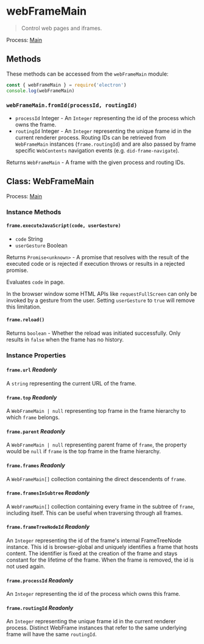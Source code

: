 # webFrameMain

> Control web pages and iframes.

Process: [Main](../glossary.md#main-process)

## Methods

These methods can be accessed from the `webFrameMain` module:

```javascript
const { webFrameMain } = require('electron')
console.log(webFrameMain)
```

### `webFrameMain.fromId(processId, routingId)`

* `processId` Integer - An `Integer` representing the id of the process which owns the frame.
* `routingId` Integer - An `Integer` representing the unique frame id in the
   current renderer process. Routing IDs can be retrieved from `WebFrameMain`
   instances (`frame.routingId`) and are also passed by frame
   specific `WebContents` navigation events (e.g. `did-frame-navigate`).

Returns `WebFrameMain` - A frame with the given process and routing IDs.

## Class: WebFrameMain

Process: [Main](../glossary.md#main-process)

### Instance Methods

#### `frame.executeJavaScript(code, userGesture)`

* `code` String
* `userGesture` Boolean

Returns `Promise<unknown>` - A promise that resolves with the result of the executed
code or is rejected if execution throws or results in a rejected promise.

Evaluates `code` in page.

In the browser window some HTML APIs like `requestFullScreen` can only be
invoked by a gesture from the user. Setting `userGesture` to `true` will remove
this limitation.

#### `frame.reload()`

Returns `boolean` - Whether the reload was initiated successfully. Only results in `false` when the frame has no history.

### Instance Properties

#### `frame.url` _Readonly_

A `string` representing the current URL of the frame.

#### `frame.top` _Readonly_

A `WebFrameMain | null` representing top frame in the frame hierarchy to which `frame`
belongs.

#### `frame.parent` _Readonly_

A `WebFrameMain | null` representing parent frame of `frame`, the property would be
`null` if `frame` is the top frame in the frame hierarchy.

#### `frame.frames` _Readonly_

A `WebFrameMain[]` collection containing the direct descendents of `frame`.

#### `frame.framesInSubtree` _Readonly_

A `WebFrameMain[]` collection containing every frame in the subtree of `frame`,
including itself. This can be useful when traversing through all frames.

#### `frame.frameTreeNodeId` _Readonly_

An `Integer` representing the id of the frame's internal FrameTreeNode
instance. This id is browser-global and uniquely identifies a frame that hosts
content. The identifier is fixed at the creation of the frame and stays
constant for the lifetime of the frame. When the frame is removed, the id is
not used again.

#### `frame.processId` _Readonly_

An `Integer` representing the id of the process which owns this frame.

#### `frame.routingId` _Readonly_

An `Integer` representing the unique frame id in the current renderer process.
Distinct WebFrame instances that refer to the same underlying frame will have
the same `routingId`.
